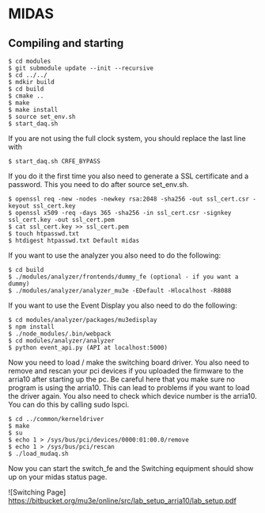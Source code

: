 # MIDAS

## Compiling and starting

```console
$ cd modules
$ git submodule update --init --recursive
$ cd ../../
$ mdkir build
$ cd build
$ cmake ..
$ make
$ make install
$ source set_env.sh
$ start_daq.sh
```
If you are not using the full clock system, you should replace the last line with

```console
$ start_daq.sh CRFE_BYPASS
```

If you do it the first time you also need to generate a SSL certificate and a password. This you need to do after source set_env.sh.
```console
$ openssl req -new -nodes -newkey rsa:2048 -sha256 -out ssl_cert.csr -keyout ssl_cert.key
$ openssl x509 -req -days 365 -sha256 -in ssl_cert.csr -signkey ssl_cert.key -out ssl_cert.pem
$ cat ssl_cert.key >> ssl_cert.pem
$ touch htpasswd.txt
$ htdigest htpasswd.txt Default midas
```

If you want to use the analyzer you also need to do the following:
```console
$ cd build 
$ ./modules/analyzer/frontends/dummy_fe (optional - if you want a dummy)
$ ./modules/analyzer/analyzer_mu3e -EDefault -Hlocalhost -R8088
```

If you want to use the Event Display you also need to do the following:
```console
$ cd modules/analyzer/packages/mu3edisplay 
$ npm install
$ ./node_modules/.bin/webpack
$ cd modules/analyzer/analyzer
$ python event_api.py (API at localhost:5000)
```

Now you need to load / make the switching board driver. You also need to remove and rescan your pci devices if you uploaded the firmware to the arria10 after starting up the pc. Be careful here that you make sure no program is using the arria10. This can lead to problems if you want to load the driver again. You also need to check which device number is the arria10. You can do this by calling sudo lspci.
```console
$ cd ../common/kerneldriver
$ make
$ su
$ echo 1 > /sys/bus/pci/devices/0000:01:00.0/remove
$ echo 1 > /sys/bus/pci/rescan
$ ./load_mudaq.sh
```
Now you can start the switch_fe and the Switching equipment should show up on your midas status page.


![Switching Page] <https://bitbucket.org/mu3e/online/src/lab_setup_arria10/lab_setup.pdf>
